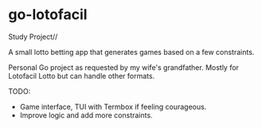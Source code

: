 # go-lotofacil

Study Project//

A small lotto betting app that generates games based on a few constraints.

Personal Go project as requested by my wife's grandfather. Mostly for Lotofacil Lotto but can handle other formats.

TODO:
* Game interface, TUI with Termbox if feeling courageous.
* Improve logic and add more constraints.

